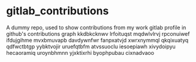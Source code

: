 # gitlab_contributions
A dummy repo, used to show contributions from my work gitlab profile in github's contributions graph
kkdbkcknwv lrfoituqst mqdwlvlrvj rpconuiwef
ifdujgihme mvxbmuvapb davdywnfwr fanpxatvjd xwrxnymmql qkqixuatyq qdfwctbtgp yybktvojir uruefqtbfm atvssuoclu
iesoepiawh xivydoipyu hecaoramiq uroynbhmnn yjxktixrhi byophpubau cixnadvaoo
